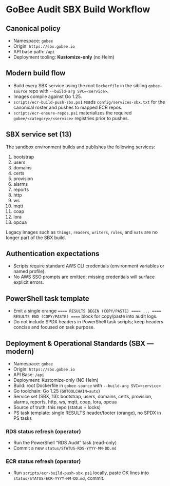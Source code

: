 # GoBee Audit SBX Build Workflow

## Canonical policy
- Namespace: `gobee`
- Origin: `https://sbx.gobee.io`
- API base path: `/api`
- Deployment tooling: **Kustomize-only** (no Helm)

## Modern build flow
- Build every SBX service using the root `Dockerfile` in the sibling `gobee-source` repo with `--build-arg SVC=<service>`.
- Images compile against Go 1.25.
- `scripts/ecr-build-push-sbx.ps1` reads `config/services-sbx.txt` for the canonical roster and pushes to mapped ECR repos.
- `scripts/ecr-ensure-repos.ps1` materializes the required `gobee/<category>/<service>` registries prior to pushes.

## SBX service set (13)
The sandbox environment builds and publishes the following services:

1. bootstrap
2. users
3. domains
4. certs
5. provision
6. alarms
7. reports
8. http
9. ws
10. mqtt
11. coap
12. lora
13. opcua

Legacy images such as `things`, `readers`, `writers`, `rules`, and `nats` are no longer part of the SBX build.

## Authentication expectations
- Scripts require standard AWS CLI credentials (environment variables or named profile).
- No AWS SSO prompts are emitted; missing credentials will surface explicit errors.

## PowerShell task template
- Emit a single orange `==== RESULTS BEGIN (COPY/PASTE) ==== ... ==== RESULTS END (COPY/PASTE) ====` block for copy/paste into audit logs.
- Do not include SPDX headers in PowerShell task scripts; keep headers concise and focused on task purpose.

## Deployment & Operational Standards (SBX — modern)
- Namespace: `gobee`
- Origin: `https://sbx.gobee.io`
- API Base: `/api`
- Deployment: Kustomize-only (NO Helm)
- Build: root Dockerfile in `gobee-source` with `--build-arg SVC=<service>`
- Go toolchain: Go 1.25 (`GOTOOLCHAIN=auto`)
- Service set (SBX, 13): bootstrap, users, domains, certs, provision, alarms, reports, http, ws, mqtt, coap, lora, opcua
- Source of truth: this repo (status + locks)
- PS task template: single RESULTS header/footer (orange), no SPDX in PS tasks

### RDS status refresh (operator)
- Run the PowerShell “RDS Audit” task (read-only)
- Commit a new `status/STATUS-RDS-YYYY-MM-DD.md`

### ECR status refresh (operator)
- Run `scripts/ecr-build-push-sbx.ps1` locally, paste OK lines into `status/STATUS-ECR-YYYY-MM-DD.md`, commit.
